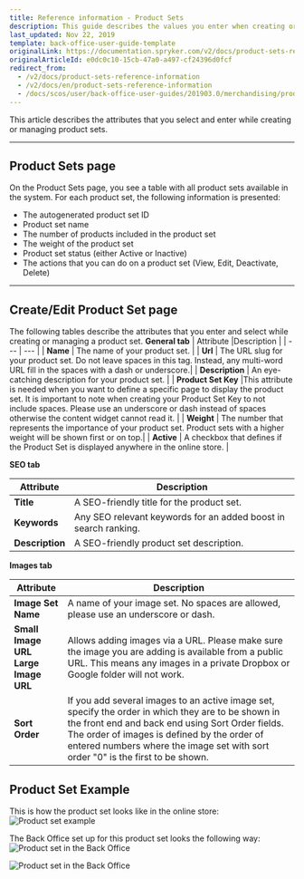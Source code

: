 ```yaml
---
title: Reference information - Product Sets
description: This guide describes the values you enter when creating or updating product sets in the Back Office.
last_updated: Nov 22, 2019
template: back-office-user-guide-template
originalLink: https://documentation.spryker.com/v2/docs/product-sets-reference-information
originalArticleId: e0dc0c10-15cb-47a0-a497-cf24396d0fcf
redirect_from:
  - /v2/docs/product-sets-reference-information
  - /v2/docs/en/product-sets-reference-information
  - /docs/scos/user/back-office-user-guides/201903.0/merchandising/product-sets/references/product-sets-reference-information.html
---
```


This article describes the attributes that you select and enter while creating or managing product sets.
***
## Product Sets page
On the Product Sets page, you see a table with all product sets available in the system. 
For each product set, the following information is presented:

* The autogenerated product set ID
* Product set name
* The number of products included in the product set
* The weight of the product set
* Product set status (either Active or Inactive)
* The actions that you can do on a product set (View, Edit, Deactivate, Delete)
***
## Create/Edit Product Set page
The following tables describe the attributes that you enter and select while creating or managing a product set.
**General tab**
| Attribute |Description  |
| --- | --- |
| **Name** | The name of your product set. |
| **Url** | The URL slug for your product set. Do not leave spaces in this tag. Instead, any multi-word URL fill in the spaces with a dash or underscore.|
| **Description** | An eye-catching description for your product set. |
| **Product Set Key** |This attribute is needed when you want to define a specific page to display the product set. It is important to note when creating your Product Set Key to not include spaces. Please use an underscore or dash instead of spaces otherwise the content widget cannot read it. |
| **Weight** | The number that represents the importance of your product set. Product sets with a higher weight will be shown first or on top.|
| **Active** | A checkbox that defines if the Product Set is displayed anywhere in the online store. |

**SEO tab**

| Attribute |Description  |
| --- | --- |
| **Title** | A SEO-friendly title for the product set. |
| **Keywords**|Any SEO relevant keywords for an added boost in search ranking. |
| **Description** |A SEO-friendly product set description.  |
**Images tab**

| Attribute | Description |
| --- | --- |
| **Image Set Name** |A name of your image set. No spaces are allowed, please use an underscore or dash. |
| **Small Image URL**<br>**Large Image URL** | Allows adding images via a URL. Please make sure the image you are adding is available from a public URL. This means any images in a private Dropbox or Google folder will not work. |
| **Sort Order**|If you add several images to an active image set, specify the order in which they are to be shown in the front end and back end using Sort Order fields. The order of images is defined by the order of entered numbers where the image set with sort order "0" is the first to be shown. |  

## Product Set Example
This is how the product set looks like in the online store:
![Product set example](https://spryker.s3.eu-central-1.amazonaws.com/docs/User+Guides/Back+Office+User+Guides/Products/Products/Product+Sets/Product+Sets%3A+Reference+Information/product-set-example.png) 

The Back Office set up for this product set looks the following way:
![Product set in the Back Office](https://spryker.s3.eu-central-1.amazonaws.com/docs/User+Guides/Back+Office+User+Guides/Products/Products/Product+Sets/Product+Sets%3A+Reference+Information/product-set-in-back-office.png) 

![Product set in the Back Office](https://spryker.s3.eu-central-1.amazonaws.com/docs/User+Guides/Back+Office+User+Guides/Products/Products/Product+Sets/Product+Sets%3A+Reference+Information/product-set-example-in-back-office.png) 
